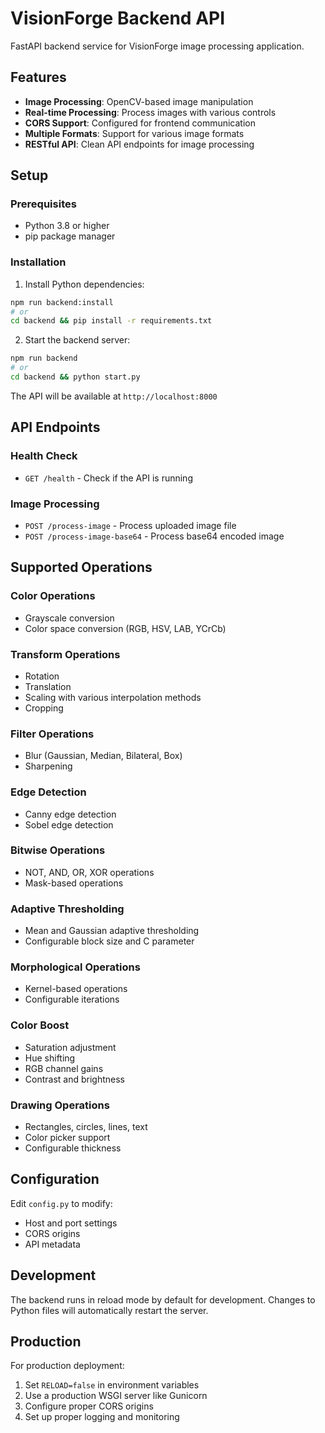 # VisionForge Backend API

FastAPI backend service for VisionForge image processing application.

## Features

- **Image Processing**: OpenCV-based image manipulation
- **Real-time Processing**: Process images with various controls
- **CORS Support**: Configured for frontend communication
- **Multiple Formats**: Support for various image formats
- **RESTful API**: Clean API endpoints for image processing

## Setup

### Prerequisites

- Python 3.8 or higher
- pip package manager

### Installation

1. Install Python dependencies:
```bash
npm run backend:install
# or
cd backend && pip install -r requirements.txt
```

2. Start the backend server:
```bash
npm run backend
# or
cd backend && python start.py
```

The API will be available at `http://localhost:8000`

## API Endpoints

### Health Check
- `GET /health` - Check if the API is running

### Image Processing
- `POST /process-image` - Process uploaded image file
- `POST /process-image-base64` - Process base64 encoded image

## Supported Operations

### Color Operations
- Grayscale conversion
- Color space conversion (RGB, HSV, LAB, YCrCb)

### Transform Operations
- Rotation
- Translation
- Scaling with various interpolation methods
- Cropping

### Filter Operations
- Blur (Gaussian, Median, Bilateral, Box)
- Sharpening

### Edge Detection
- Canny edge detection
- Sobel edge detection

### Bitwise Operations
- NOT, AND, OR, XOR operations
- Mask-based operations

### Adaptive Thresholding
- Mean and Gaussian adaptive thresholding
- Configurable block size and C parameter

### Morphological Operations
- Kernel-based operations
- Configurable iterations

### Color Boost
- Saturation adjustment
- Hue shifting
- RGB channel gains
- Contrast and brightness

### Drawing Operations
- Rectangles, circles, lines, text
- Color picker support
- Configurable thickness

## Configuration

Edit `config.py` to modify:
- Host and port settings
- CORS origins
- API metadata

## Development

The backend runs in reload mode by default for development. Changes to Python files will automatically restart the server.

## Production

For production deployment:
1. Set `RELOAD=false` in environment variables
2. Use a production WSGI server like Gunicorn
3. Configure proper CORS origins
4. Set up proper logging and monitoring



